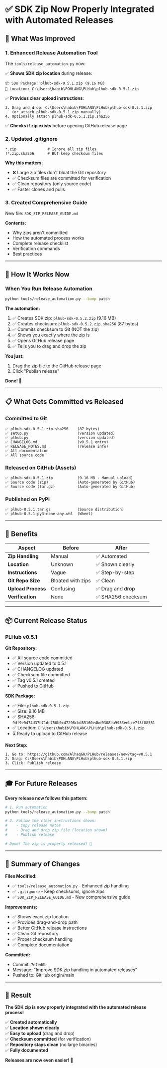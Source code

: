 # ✅ SDK Zip Now Properly Integrated with Automated Releases

## 🎯 What Was Improved

### 1. **Enhanced Release Automation Tool**

The `tools/release_automation.py` now:

✅ **Shows SDK zip location** during release:
```
📦 SDK Package: plhub-sdk-0.5.1.zip (9.16 MB)
📍 Location: C:\Users\habib\POHLANG\PLHub\plhub-sdk-0.5.1.zip
```

✅ **Provides clear upload instructions**:
```
3. Drag and drop: C:\Users\habib\POHLANG\PLHub\plhub-sdk-0.5.1.zip
   (or attach plhub-sdk-0.5.1.zip manually)
4. Optionally attach plhub-sdk-0.5.1.zip.sha256
```

✅ **Checks if zip exists** before opening GitHub release page

### 2. **Updated .gitignore**

```gitignore
*.zip              # Ignore all zip files
!*.zip.sha256      # BUT keep checksum files
```

**Why this matters:**
- ❌ Large zip files don't bloat the Git repository
- ✅ Checksum files are committed for verification
- ✅ Clean repository (only source code)
- ✅ Faster clones and pulls

### 3. **Created Comprehensive Guide**

New file: `SDK_ZIP_RELEASE_GUIDE.md`

**Contents:**
- Why zips aren't committed
- How the automated process works
- Complete release checklist
- Verification commands
- Best practices

---

## 🚀 How It Works Now

### When You Run Release Automation

```bash
python tools/release_automation.py --bump patch
```

**The automation:**

1. ✅ Creates SDK zip: `plhub-sdk-0.5.2.zip` (9.16 MB)
2. ✅ Creates checksum: `plhub-sdk-0.5.2.zip.sha256` (87 bytes)
3. ✅ Commits checksum to Git (NOT the zip)
4. ✅ Shows you exactly where the zip is
5. ✅ Opens GitHub release page
6. ✅ Tells you to drag and drop the zip

**You just:**
1. Drag the zip file to the GitHub release page
2. Click "Publish release"

**Done! 🎉**

---

## 📋 What Gets Committed vs Released

### Committed to Git
```
✅ plhub-sdk-0.5.1.zip.sha256    (87 bytes)
✅ setup.py                      (version updated)
✅ plhub.py                      (version updated)
✅ CHANGELOG.md                  (v0.5.1 entry)
✅ RELEASE_NOTES.md              (release info)
✅ All documentation
✅ All source code
```

### Released on GitHub (Assets)
```
✅ plhub-sdk-0.5.1.zip           (9.16 MB - Manual upload)
✅ Source code (zip)             (Auto-generated by GitHub)
✅ Source code (tar.gz)          (Auto-generated by GitHub)
```

### Published on PyPI
```
✅ plhub-0.5.1.tar.gz            (Source distribution)
✅ plhub-0.5.1-py3-none-any.whl  (Wheel)
```

---

## 🎯 Benefits

| Aspect | Before | After |
|--------|--------|-------|
| **Zip Handling** | Manual | ✅ Automated |
| **Location** | Unknown | ✅ Shown clearly |
| **Instructions** | Vague | ✅ Step-by-step |
| **Git Repo Size** | Bloated with zips | ✅ Clean |
| **Upload Process** | Confusing | ✅ Drag and drop |
| **Verification** | None | ✅ SHA256 checksum |

---

## 📦 Current Release Status

### PLHub v0.5.1

**Git Repository:**
- ✅ All source code committed
- ✅ Version updated to 0.5.1
- ✅ CHANGELOG updated
- ✅ Checksum file committed
- ✅ Tag v0.5.1 created
- ✅ Pushed to GitHub

**SDK Package:**
- ✅ File: `plhub-sdk-0.5.1.zip`
- ✅ Size: 9.16 MB
- ✅ SHA256: `9df9e0474d37b71dc750b0c47298cbd85160e4bd0308ba9933eebce7f3f88551`
- ✅ Location: `C:\Users\habib\POHLANG\PLHub\plhub-sdk-0.5.1.zip`
- ⏳ Ready to upload to GitHub release

**Next Step:**
```
1. Go to: https://github.com/AlhaqGH/PLHub/releases/new?tag=v0.5.1
2. Drag: C:\Users\habib\POHLANG\PLHub\plhub-sdk-0.5.1.zip
3. Click: Publish release
```

---

## 🎓 For Future Releases

**Every release now follows this pattern:**

```bash
# 1. Run automation
python tools/release_automation.py --bump patch

# 2. Follow the clear instructions shown:
#    - Copy release notes
#    - Drag and drop zip file (location shown)
#    - Publish release

# Done! The zip is properly released! 🚀
```

---

## 📝 Summary of Changes

**Files Modified:**
- ✅ `tools/release_automation.py` - Enhanced zip handling
- ✅ `.gitignore` - Keep checksums, ignore zips
- ✅ `SDK_ZIP_RELEASE_GUIDE.md` - New comprehensive guide

**Improvements:**
- ✅ Shows exact zip location
- ✅ Provides drag-and-drop path
- ✅ Better GitHub release instructions
- ✅ Clean Git repository
- ✅ Proper checksum handling
- ✅ Complete documentation

**Committed:**
- Commit: `7e7ed0b`
- Message: "Improve SDK zip handling in automated releases"
- Pushed to: GitHub origin/main

---

## 🎉 Result

**The SDK zip is now properly integrated with the automated release process!**

✅ **Created automatically**  
✅ **Location shown clearly**  
✅ **Easy to upload** (drag and drop)  
✅ **Checksum committed** (for verification)  
✅ **Repository stays clean** (no large binaries)  
✅ **Fully documented**  

**Releases are now even easier! 🚀**
